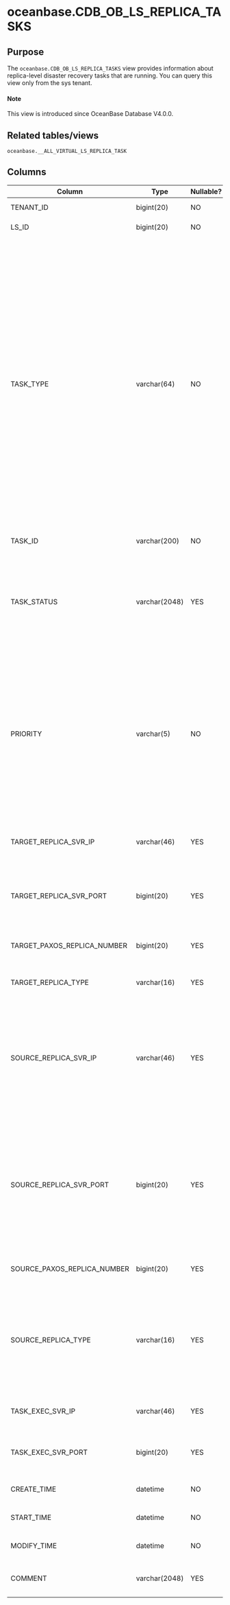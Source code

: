 # oceanbase.CDB_OB_LS_REPLICA_TASKS

## Purpose

The `oceanbase.CDB_OB_LS_REPLICA_TASKS` view provides information about replica-level disaster recovery tasks that are running. You can query this view only from the sys tenant.

<main id="notice" type='explain'>
  <h4>Note</h4>
  <p>This view is introduced since OceanBase Database V4.0.0. </p>
</main>

## Related tables/views

`oceanbase.__ALL_VIRTUAL_LS_REPLICA_TASK`

## Columns

| Column | Type | Nullable? | Description |
|-------------------------|----------------|-----------------|------------------------------------|
| TENANT_ID | bigint(20) | NO | The ID of the tenant. |
| LS_ID | bigint(20) | NO | The ID of the log stream. |
| TASK_TYPE | varchar(64) | NO | The type of the task. Valid values:<ul><li>`MIGRATE REPLICA`: indicates a replica migration task.</li> <li>`ADD REPLICA`: indicates a replica adding task.</li><li>`REMOVE PAXOS REPLICA`: indicates a replica deletion task.</li><li>`MODIFY PAXOS REPLICA NUMBER`: indicates a task that modifies the quorum of the Paxos group.</li></ul> |
| TASK_ID | varchar(200) | NO | The ID of the task. |
| TASK_STATUS | varchar(2048) | YES | The status of the task. Valid value:<ul><li>`INPROGRESS`: indicates that the task is running or being scheduled.</li></ul> |
| PRIORITY | varchar(5) | NO | The priority of the task. Valid values:<ul><li>`LOW`: indicates a low-priority task. Only migration tasks can be of low priority.</li><li>`HIGH`: indicates a high-priority task.</li></ul> |
| TARGET_REPLICA_SVR_IP | varchar(46) | YES | The IP address of the server where the destination replica resides. |
| TARGET_REPLICA_SVR_PORT | bigint(20) | YES | The port number of the server where the destination replica resides. |
| TARGET_PAXOS_REPLICA_NUMBER | bigint(20) | YES | The quorum of the Paxos group for the destination replica. |
| TARGET_REPLICA_TYPE | varchar(16) | YES | The type of the destination replica. |
| SOURCE_REPLICA_SVR_IP | varchar(46) | YES | The IP address of the server where the source replica resides. </br>For tasks such as deleting replicas and modifying the quorum of the Paxos group, this field is invalid and is `NULL`.  |
| SOURCE_REPLICA_SVR_PORT | bigint(20) | YES | The port number of the server where the source replica resides. </br>For tasks such as deleting replicas and modifying the quorum of the Paxos group, this field is invalid and is 0.  |
| SOURCE_PAXOS_REPLICA_NUMBER | bigint(20) | YES | The quorum of the Paxos group for the source replica. |
| SOURCE_REPLICA_TYPE | varchar(16) | YES | The type of the source replica. </br>For tasks such as deleting replicas and modifying the quorum of the Paxos group, this field is invalid and is `NULL`.  |
| TASK_EXEC_SVR_IP | varchar(46) | YES | The IP address of the server where the task is executed. |
| TASK_EXEC_SVR_PORT | bigint(20) | YES | The port number of the server where the task is executed. |
| CREATE_TIME | datetime | NO | The time when the task was generated. |
| START_TIME | datetime | NO | The time when the task was scheduled. |
| MODIFY_TIME | datetime | NO | The time when the task status was updated. |
| COMMENT | varchar(2048) | YES | The reason why the task was generated. |
